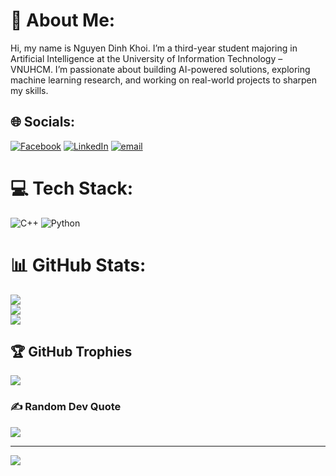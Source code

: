 # 💫 About Me:
Hi, my name is Nguyen Dinh Khoi. I’m a third-year student majoring in Artificial Intelligence at the University of Information Technology – VNUHCM. I’m passionate about building AI-powered solutions, exploring machine learning research, and working on real-world projects to sharpen my skills.


## 🌐 Socials:
[![Facebook](https://img.shields.io/badge/Facebook-%231877F2.svg?logo=Facebook&logoColor=white)](https://facebook.com/https://www.facebook.com/khoingotuantu.070905) [![LinkedIn](https://img.shields.io/badge/LinkedIn-%230077B5.svg?logo=linkedin&logoColor=white)](https://linkedin.com/in/www.linkedin.com/in/dinh-khoi-nguyen-586a96295) [![email](https://img.shields.io/badge/Email-D14836?logo=gmail&logoColor=white)](mailto:dinhkhoi07092005@gmail.com) 

# 💻 Tech Stack:
![C++](https://img.shields.io/badge/c++-%2300599C.svg?style=flat&logo=c%2B%2B&logoColor=white) ![Python](https://img.shields.io/badge/python-3670A0?style=flat&logo=python&logoColor=ffdd54)
# 📊 GitHub Stats:
![](https://github-readme-stats.vercel.app/api?username=NgDinhKhoi0709&theme=shadow_blue&hide_border=false&include_all_commits=true&count_private=true)<br/>
![](https://nirzak-streak-stats.vercel.app/?user=NgDinhKhoi0709&theme=shadow_blue&hide_border=false)<br/>
![](https://github-readme-stats.vercel.app/api/top-langs/?username=NgDinhKhoi0709&theme=shadow_blue&hide_border=false&include_all_commits=true&count_private=true&layout=compact)

## 🏆 GitHub Trophies
![](https://github-profile-trophy.vercel.app/?username=NgDinhKhoi0709&theme=shadow_blue&no-frame=false&no-bg=false&margin-w=4)

### ✍️ Random Dev Quote
![](https://quotes-github-readme.vercel.app/api?type=horizontal&theme=tokyonight)

---
[![](https://visitcount.itsvg.in/api?id=NgDinhKhoi0709&icon=7&color=1)](https://visitcount.itsvg.in)

<!-- Proudly created with GPRM ( https://gprm.itsvg.in ) -->
